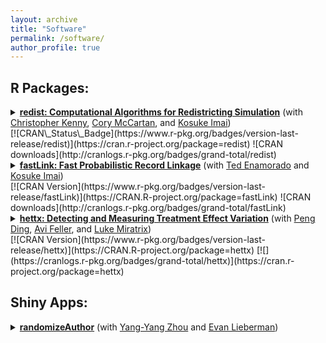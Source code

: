 ```yaml
---
layout: archive
title: "Software"
permalink: /software/
author_profile: true
---
```


## R Packages:

<details>
<summary><a href="http://cran.r-project.org/web/packages/redist/"><b>redist: Computational Algorithms for Redistricting Simulation</b></a> (with <a href = "https://scholar.harvard.edu/christopherkenny/home">Christopher Kenny</a>, <a href = "https://corymccartan.github.io/">Cory McCartan</a>, and <a href = "https://imai.fas.harvard.edu/">Kosuke Imai</a>)</summary>
<br>
redist is a publicly available R package that enables researchers to statistically simulate congressional redistricting plans using Markov chain Monte Carlo and Sequential Monte Carlo techniques. This includes the implementation of substantive constraints in the redistricting process such as geographic compactness and population parity requirements, as well as efficient simulation methods such as simulated tempering algorithms. Tools for analysis such as inverse probability reweighting and plotting functionality are included. The package implements methods found in Fifield, Higgins, Imai, and Tarr (JCGS, 2020), "<a href = "https://imai.fas.harvard.edu/research/files/redist.pdf">Automated Redistricting Simulation Using Markov Chain Monte Carlo</a>," Fifield, Imai, Kawahara, and Kenny (SPP, 2020), “<a href = "https://imai.fas.harvard.edu/research/files/enumerate.pdf">The Essential Role of Empirical Validation in Legislative Redistricting Simulation </a>”, and McCartan and Imai, “<a href = "https://imai.fas.harvard.edu/research/files/SMCredist.pdf">Sequential Monte Carlo for Sampling Balanced and Compact Redistricting Plans</a>“. <br><br>

Type <code>install.packages("redist")</code> to install in R. Please also see the <a href = "https://github.com/redistricting/redist">redist GitHub page</a> for the most stable development release.<br>

</details>[![CRAN\_Status\_Badge](https://www.r-pkg.org/badges/version-last-release/redist)](https://cran.r-project.org/package=redist) ![CRAN downloads](http://cranlogs.r-pkg.org/badges/grand-total/redist)

<details>
<summary><a href = "https://cran.r-project.org/web/packages/fastLink/"><b>fastLink: Fast Probabilistic Record Linkage</b></a> (with <a href = "https://www.tedenamorado.com/">Ted Enamorado</a> and <a href = "https://imai.fas.harvard.edu/">Kosuke Imai</a>)</summary>
<br>

fastLink is a publicly available R package that enables researchers to merge two data sets using a fast implementation of the Fellegi-Sunter probabilistic record linkage model that allows for missing data and the inclusion of auxiliary information. This includes functionalities to conduct a merge of two data sets under the Fellegi-Sunter model using the Expectation-Maximization algorithm. In addition, tools for preparing, adjusting, and summarizing data merges are included. The package implements methods developed in Enamorado, Fifield, and Imai (APSR, 2019), "<a href = "https://imai.fas.harvard.edu/research/files/linkage.pdf">Using a Probabilistic Model to Assist Merging of Large-scale Administrative Records</a>."<br><br>

Type <code>install.packages("fastLink")</code> to install in R. Please also see the <a href = "https://github.com/kosukeimai/fastLink">fastLink Github page</a> for the most stable development release.<br><br>

fastLink received the 2021 Statistical Software award from the Society for Political Methodology. The award citation can be found <a href = "https://polmeth.org/news/2021-statistical-software-award">here</a>.<br>

</details>[![CRAN Version](https://www.r-pkg.org/badges/version-last-release/fastLink)](https://CRAN.R-project.org/package=fastLink) ![CRAN downloads](http://cranlogs.r-pkg.org/badges/grand-total/fastLink)

<details>
<summary><a href = "https://cran.r-project.org/web/packages/hettx/"><b>hettx: Detecting and Measuring Treatment Effect Variation</b></a> (with <a href = "https://sites.google.com/site/pengdingpku/">Peng Ding</a>, <a href = "https://gsppi.berkeley.edu/avi-feller/">Avi Feller</a>, and <a href = "https://scholar.harvard.edu/lmiratrix/home">Luke Miratrix</a>)</summary>
<br>

hettx is a publicly available R package that implements methods developed by Ding, Feller, and Miratrix (JRSS-B, 2016)  ''<a href = "https://rss.onlinelibrary.wiley.com/doi/abs/10.1111/rssb.12124">Randomization Inference for Treatment Effect Variation</a>'',  and Ding, Feller, and Miratrix (JASA, 2019) ''<a href = "https://www.tandfonline.com/doi/abs/10.1080/01621459.2017.1407322?journalCode=uasa20">Decomposing Treatment Effect Variation</a>'',  for testing whether there is unexplained variation in treatment effects across observations. The package includes wrapper functions implementing the proposed methods, as well as helper functions for analyzing and visualizing the results of the test.<br><br>

Type <code>install.packages(“hettx”)</code> to install in R. Please also see the <a href = "https://github.com/bfifield/hettx">hettx Github Page</a> for the most stable development release.<br>

</details>[![CRAN Version](https://www.r-pkg.org/badges/version-last-release/hettx)](https://CRAN.R-project.org/package=hettx) [![](https://cranlogs.r-pkg.org/badges/grand-total/hettx)](https://cran.r-project.org/package=hettx) 

## Shiny Apps:

<details>
<summary><a href = "https://randomizeauthor.shinyapps.io/shiny/"><b>randomizeAuthor</b></a> (with <a href = "https://www.yangyangzhou.com/">Yang-Yang Zhou</a> and <a href = "https://evanlieberman.org/">Evan Lieberman</a>)</summary>
<br>

randomizeAuthor is an online Shiny App utility for transparently randomizing author order for academic articles while creating a common, replicable record of the randomization. To ensure non-manipulable replicability, the app queries the random.org API for a random seed that guarantees replicability of the randomization, and it automatically sends an email record of the input names and their order along with the random seed value and its source. 

</details>
